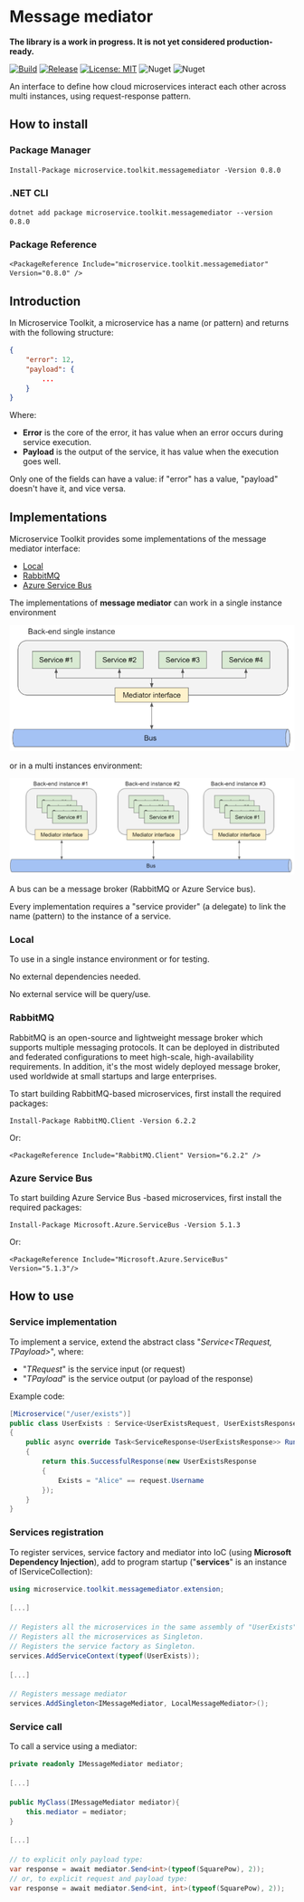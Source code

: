 ﻿# Message mediator

__The library is a work in progress. It is not yet considered production-ready.__

[![Build](https://github.com/MpStyle/microservicetoolkit/actions/workflows/build.yml/badge.svg)](https://github.com/MpStyle/microservicetoolkit/actions/workflows/build.yml)
[![Release](https://github.com/MpStyle/microservicetoolkit/actions/workflows/release.yml/badge.svg)](https://github.com/MpStyle/microservicetoolkit/actions/workflows/release.yml)
[![License: MIT](https://img.shields.io/badge/License-MIT-yellow.svg)](https://opensource.org/licenses/MIT)
![Nuget](https://img.shields.io/nuget/dt/microservice.toolkit.messagemediator)
![Nuget](https://img.shields.io/nuget/v/microservice.toolkit.messagemediator)

An interface to define how cloud microservices interact each other across multi instances, using request-response pattern.

## How to install

### Package Manager
```
Install-Package microservice.toolkit.messagemediator -Version 0.8.0
```

### .NET CLI
```
dotnet add package microservice.toolkit.messagemediator --version 0.8.0
```

### Package Reference
```
<PackageReference Include="microservice.toolkit.messagemediator" Version="0.8.0" />
```

## Introduction
In Microservice Toolkit, a microservice has a name (or pattern) and returns with the following structure:
```json
{
    "error": 12,
    "payload": {
        ...
    }
}
```
Where:
- __Error__ is the core of the error, it has value when an error occurs during service execution.
- __Payload__ is the output of the service, it has value when the execution goes well.

Only one of the fields can have a value: if "error" has a value, "payload" doesn't have it, and vice versa.

## Implementations

Microservice Toolkit provides some implementations of the message mediator interface:
- [Local](#local)
- [RabbitMQ](#rabbitmq)
- [Azure Service Bus](#servicebus)

The implementations of __message mediator__ can work in a single instance environment

![Single instance](./docs/mediator_single_instance.png)

or in a multi instances environment:

![Single instance](./docs/mediator_multi_instances.png)

A bus can be a message broker (RabbitMQ or Azure Service bus).

Every implementation requires a "service provider" (a delegate) to link the name (pattern) to the instance of a service.

### Local

<a name="local"></a>
To use in a single instance environment or for testing.

No external dependencies needed.

No external service will be query/use.

### RabbitMQ

<a name="rabbitmq"></a>
RabbitMQ is an open-source and lightweight message broker which supports multiple messaging protocols. It can be deployed in distributed and federated configurations to meet high-scale, high-availability requirements. In addition, it's the most widely deployed message broker, used worldwide at small startups and large enterprises.

To start building RabbitMQ-based microservices, first install the required packages:
```
Install-Package RabbitMQ.Client -Version 6.2.2
```
Or:
```
<PackageReference Include="RabbitMQ.Client" Version="6.2.2" />
```

### Azure Service Bus

<a name="servicebus"></a>
To start building Azure Service Bus -based microservices, first install the required packages:

```
Install-Package Microsoft.Azure.ServiceBus -Version 5.1.3
```
Or:
```
<PackageReference Include="Microsoft.Azure.ServiceBus" Version="5.1.3"/>
```

## How to use

### Service implementation
To implement a service, extend the abstract class "_Service<TRequest, TPayload>_", where:
- "_TRequest_" is the service input (or request)
- "_TPayload_" is the service output (or payload of the response)

Example code:

```C#
[Microservice("/user/exists")]
public class UserExists : Service<UserExistsRequest, UserExistsResponse>
{
    public async override Task<ServiceResponse<UserExistsResponse>> Run(UserExistsRequest request)
    {
        return this.SuccessfulResponse(new UserExistsResponse
        {
            Exists = "Alice" == request.Username
        });
    }
}
```

### Services registration

To register services, service factory and mediator into IoC (using __Microsoft Dependency Injection__), add to program startup ("__services__" is an instance of IServiceCollection):

```C#
using microservice.toolkit.messagemediator.extension;

[...]

// Registers all the microservices in the same assembly of "UserExists" class.
// Registers all the microservices as Singleton.
// Registers the service factory as Singleton.
services.AddServiceContext(typeof(UserExists));

[...]

// Registers message mediator 
services.AddSingleton<IMessageMediator, LocalMessageMediator>();
```

### Service call

To call a service using a mediator:

```C#
private readonly IMessageMediator mediator;

[...]

public MyClass(IMessageMediator mediator){
    this.mediator = mediator;
}

[...]

// to explicit only payload type:
var response = await mediator.Send<int>(typeof(SquarePow), 2));
// or, to explicit request and payload type:
var response = await mediator.Send<int, int>(typeof(SquarePow), 2));
```